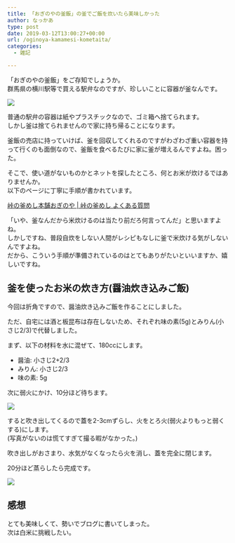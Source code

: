 ```yaml
---
title: 「おぎのやの釜飯」の釜でご飯を炊いたら美味しかった
author: なっかあ
type: post
date: 2019-03-12T13:00:27+00:00
url: /oginoya-kamamesi-kometaita/
categories:
  - 雑記

---
```

「おぎのやの釜飯」をご存知でしょうか。  
群馬県の横川駅等で買える駅弁なのですが、珍しいことに容器が釜なんです。

![](/img/wp/20190312-kama1-1024x860.jpeg)

普通の駅弁の容器は紙やプラスチックなので、ゴミ箱へ捨てられます。  
しかし釜は捨てられませんので家に持ち帰ることになります。  
  
釜飯の売店に持っていけば、釜を回収してくれるのですがわざわざ重い容器を持って行くのも面倒なので、釜飯を食べるたびに家に釜が増えるんですよね。困った。

そこで、使い道がないものかとネットを探したところ、何とお米が炊けるではありませんか。  
以下のページに丁寧に手順が書かれています。

[峠の釜めし本舗おぎのや | 峠の釜めし よくある質問](http://www.oginoya.co.jp/tougenokamameshi/recipe.html)

「いや、釜なんだから米炊けるのは当たり前だろ何言ってんだ」と思いますよね。  
しかしですね、普段自炊をしない人間がレシピもなしに釜で米炊ける気がしないんですよね。  
だから、こういう手順が準備されているのはとてもありがたいといいますか、嬉しいですね。

## 釜を使ったお米の炊き方(醤油炊き込みご飯)

今回は折角ですので、醤油炊き込みご飯を作ることにしました。

ただ、自宅には酒と板昆布は存在しないため、それぞれ味の素(5g)とみりん(小さじ2/3)で代替しました。

まず、以下の材料を水に混ぜて、180ccにします。

* 醤油: 小さじ2+2/3
* みりん: 小さじ2/3
* 味の素: 5g

次に弱火にかけ、10分ほど待ちます。

![](/img/wp/20190312-kama2-1024x768.jpeg)

すると吹き出してくるので蓋を2-3cmずらし、火をとろ火(弱火よりもっと弱くする)にします。  
(写真がないのは慌てすぎて撮る暇がなかった。)

吹き出しがおさまり、水気がなくなったら火を消し、蓋を完全に閉じます。

20分ほど蒸らしたら完成です。  

![](/img/wp/20190312-kama3-1024x816.jpg)
## 感想

とても美味しくて、勢いでブログに書いてしまった。  
次は白米に挑戦したい。